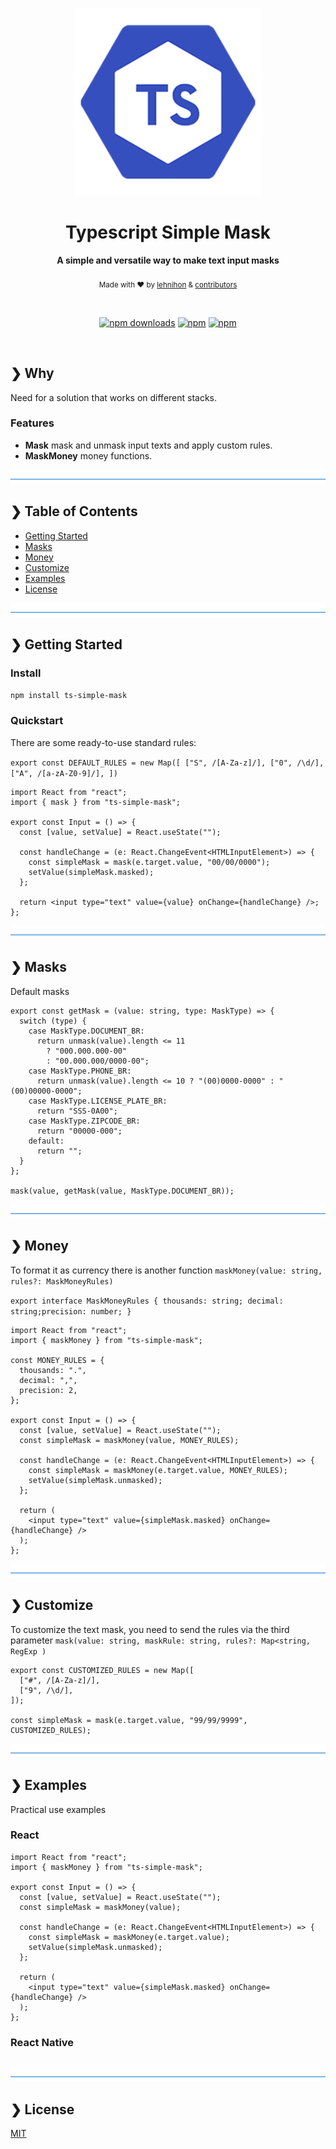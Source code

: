 <p align="center">
  <img src="./logo.png" alt="tssimplemask" width="300" />
</p>

<h1 align="center">Typescript Simple Mask</h1>

<p align="center">
  <b>A simple and versatile way to make text input masks</b></br>
</br>
  <sub>Made with ❤️ by <a href="https://github.com/lehnihon">lehnihon</a> & <a href="https://github.com/lehnihon/ts-simple-mask/graphs/contributors">contributors</a></sub>
</p>

<br />

<div align="center">

[![npm downloads](https://img.shields.io/npm/dm/ts-simple-mask.svg?style=for-the-badge)](https://www.npmjs.com/package/ts-simple-mask)
[![npm](https://img.shields.io/npm/dt/ts-simple-mask.svg?style=for-the-badge)](https://www.npmjs.com/package/ts-simple-mask)
[![npm](https://img.shields.io/npm/l/ts-simple-mask?style=for-the-badge)](https://github.com/lehnihon/ts-simple-mask/blob/main/LICENSE)

</div>

<br />

## ❯ Why

Need for a solution that works on different stacks.

### Features

- **Mask** mask and unmask input texts and apply custom rules.
- **MaskMoney** money functions.

![divider](./divider.png)

## ❯ Table of Contents

- [Getting Started](#-getting-started)
- [Masks](#-masks)
- [Money](#-money)
- [Customize](#-customize)
- [Examples](#-examples)
- [License](#-license)

![divider](./divider.png)

## ❯ Getting Started

### Install

```bash
npm install ts-simple-mask
```

### Quickstart

There are some ready-to-use standard rules:

`export const DEFAULT_RULES = new Map([
  ["S", /[A-Za-z]/],
  ["0", /\d/],
  ["A", /[a-zA-Z0-9]/],
])`

```tsx
import React from "react";
import { mask } from "ts-simple-mask";

export const Input = () => {
  const [value, setValue] = React.useState("");

  const handleChange = (e: React.ChangeEvent<HTMLInputElement>) => {
    const simpleMask = mask(e.target.value, "00/00/0000");
    setValue(simpleMask.masked);
  };

  return <input type="text" value={value} onChange={handleChange} />;
};
```

![divider](./divider.png)

## ❯ Masks

Default masks

```tsx
export const getMask = (value: string, type: MaskType) => {
  switch (type) {
    case MaskType.DOCUMENT_BR:
      return unmask(value).length <= 11
        ? "000.000.000-00"
        : "00.000.000/0000-00";
    case MaskType.PHONE_BR:
      return unmask(value).length <= 10 ? "(00)0000-0000" : "(00)00000-0000";
    case MaskType.LICENSE_PLATE_BR:
      return "SSS-0A00";
    case MaskType.ZIPCODE_BR:
      return "00000-000";
    default:
      return "";
  }
};

mask(value, getMask(value, MaskType.DOCUMENT_BR));
```

![divider](./divider.png)

## ❯ Money

To format it as currency there is another function `maskMoney(value: string, rules?: MaskMoneyRules)`

`export interface MaskMoneyRules { thousands: string; decimal: string;precision: number; }`

```tsx
import React from "react";
import { maskMoney } from "ts-simple-mask";

const MONEY_RULES = {
  thousands: ".",
  decimal: ",",
  precision: 2,
};

export const Input = () => {
  const [value, setValue] = React.useState("");
  const simpleMask = maskMoney(value, MONEY_RULES);

  const handleChange = (e: React.ChangeEvent<HTMLInputElement>) => {
    const simpleMask = maskMoney(e.target.value, MONEY_RULES);
    setValue(simpleMask.unmasked);
  };

  return (
    <input type="text" value={simpleMask.masked} onChange={handleChange} />
  );
};
```

![divider](./divider.png)

## ❯ Customize

To customize the text mask, you need to send the rules via the third parameter `mask(value: string, maskRule: string, rules?: Map<string, RegExp
)`

```tsx
export const CUSTOMIZED_RULES = new Map([
  ["#", /[A-Za-z]/],
  ["9", /\d/],
]);

const simpleMask = mask(e.target.value, "99/99/9999", CUSTOMIZED_RULES);
```

![divider](./divider.png)

## ❯ Examples

Practical use examples

### React

```tsx
import React from "react";
import { maskMoney } from "ts-simple-mask";

export const Input = () => {
  const [value, setValue] = React.useState("");
  const simpleMask = maskMoney(value);

  const handleChange = (e: React.ChangeEvent<HTMLInputElement>) => {
    const simpleMask = maskMoney(e.target.value);
    setValue(simpleMask.unmasked);
  };

  return (
    <input type="text" value={simpleMask.masked} onChange={handleChange} />
  );
};
```

### React Native

```tsx

```

![divider](./divider.png)

## ❯ License

[MIT](/LICENSE)
